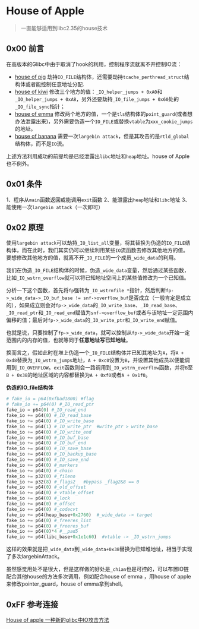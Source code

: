 # House of Apple

> 一直能够适用到libc2.35的house技术

## 0x00 前言

在高版本的Glibc中由于取消了hook的利用，控制程序流就离不开控制IO流：

- [house of pig](https://www.anquanke.com/post/id/242640) 劫持`IO_FILE`结构体，还需要劫持`tcache_perthread_struct`结构体或者能控制任意地址分配.
- [house of kiwi](https://www.anquanke.com/post/id/235598)  修改三个地方的值：`_IO_helper_jumps + 0xA0`和`_IO_helper_jumps + 0xA8`，另外还要劫持`_IO_file_jumps + 0x60`处的`_IO_file_sync`指针；
- [house of emma](https://www.anquanke.com/post/id/260614) 修改两个地方的值，一个是`tls`结构体的`point_guard`(或者想办法泄露出来)，另外需要伪造一个`IO_FILE`或替换`vtable`为`xxx_cookie_jumps`的地址。
- [house of banana](https://www.anquanke.com/post/id/222948) 需要一次`largebin attack`，但是其攻击的是`rtld_global`结构体，而不是`IO`流。

上述方法利用成功的前提均是已经泄露出`libc`地址和`heap`地址。house of Apple也不例外。

## 0x01 条件

1、程序从`main`函数返回或能调用`exit`函数
2、能泄露出`heap`地址和`libc`地址
3、能使用一次`largebin attack`（一次即可）

## 0x02 原理

使用`largebin attack`可以劫持`_IO_list_all`变量，将其替换为伪造的`IO_FILE`结构体，而在此时，我们其实仍可以继续利用某些`IO`流函数去修改其他地方的值。要想修改其他地方的值，就离不开`_IO_FILE`的一个成员`_wide_data`的利用。

我们在伪造`_IO_FILE`结构体的时候，伪造`_wide_data`变量，然后通过某些函数，比如`_IO_wstrn_overflow`就可以将已知地址空间上的某些值修改为一个已知值。

分析一下这个函数，首先将`fp`强转为`_IO_wstrnfile *`指针，然后判断`fp->_wide_data->_IO_buf_base != snf->overflow_buf`是否成立（一般肯定是成立的），如果成立则会对`fp->_wide_data`的`_IO_write_base`、`_IO_read_base`、`_IO_read_ptr`和`_IO_read_end`赋值为`snf->overflow_buf`或者与该地址一定范围内偏移的值；最后对`fp->_wide_data`的`_IO_write_ptr`和`_IO_write_end`赋值。

也就是说，只要控制了`fp->_wide_data`，就可以控制从`fp->_wide_data`开始一定范围内的内存的值，也就等同于**任意地址写已知地址**。

换而言之，假如此时在堆上伪造一个`_IO_FILE`结构体并已知其地址为`A`，将`A + 0xd8`替换为`_IO_wstrn_jumps`地址，`A + 0xc0`设置为`B`，并设置其他成员以便能调用到`_IO_OVERFLOW`。`exit`函数则会一路调用到`_IO_wstrn_overflow`函数，并将`B`至`B + 0x38`的地址区域的内容都替换为`A + 0xf0`或者`A + 0x1f0`。

**伪造的IO_file结构体**

````python
# fake_io = p64(0xfbad1800) #flag
# fake_io += p64(0) #_IO_read_ptr
fake_io = p64(0) #_IO_read_end
fake_io += p64(0) #_IO_read_base
fake_io += p64(0) #_IO_write_base
fake_io += p64(1) #_IO_write_ptr  #write_ptr > write_base
fake_io += p64(0) #_IO_write_end
fake_io += p64(0) #_IO_buf_base
fake_io += p64(0) #_IO_buf_end
fake_io += p64(0) #_IO_save_base
fake_io += p64(0) #_IO_backup_base
fake_io += p64(0) #_IO_save_end
fake_io += p64(0) #_markers 
fake_io += p64(0) #_chain 
fake_io += p32(0) #_fileno 
fake_io += p32(8) #_flags2   #bypass _flag2&8 == 0
fake_io += p64(0) #_old_offset
fake_io += p64(0) #_vtable_offset
fake_io += p64(0) #_lock
fake_io += p64(0) #_offset
fake_io += p64(0) #_codecvt
fake_io += p64(heap_base+0x2760)  #_wide_data -> target
fake_io += p64(0) #_freeres_list
fake_io += p64(0) #_freeres_buf
fake_io += p64(0)*4 #__pad5
fake_io += p64(libc_base+0x1e1c60)  #vtable -> _IO_wstrn_jumps
````

这样的效果就是把``_wide_data``到``_wide_data+0x38``替换为已知堆地址，相当于实现了多次largebinAttack。

虽然感觉用处不是很大，但是这样做的好处是`_chian`也是可控的，可以布置IO链配合其他house的方法多次调用，例如配合house of emma ，用house of apple来修改pointer_guard，house of emma拿到shell。

## 0xFF 参考连接

[House of apple 一种新的glibc中IO攻击方法](https://bbs.pediy.com/thread-273418.htm)